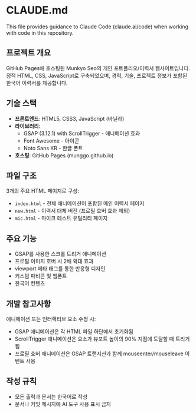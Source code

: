 # CLAUDE.md

This file provides guidance to Claude Code (claude.ai/code) when working with code in this repository.

## 프로젝트 개요

GitHub Pages에 호스팅된 Munkyo Seo의 개인 포트폴리오/이력서 웹사이트입니다. 정적 HTML, CSS, JavaScript로 구축되었으며, 경력, 기술, 프로젝트 정보가 포함된 한국어 이력서를 제공합니다.

## 기술 스택

- **프론트엔드**: HTML5, CSS3, JavaScript (바닐라)
- **라이브러리**: 
  - GSAP (3.12.1) with ScrollTrigger - 애니메이션 효과
  - Font Awesome - 아이콘
  - Noto Sans KR - 한글 폰트
- **호스팅**: GitHub Pages (munggo.github.io)

## 파일 구조

3개의 주요 HTML 페이지로 구성:
- `index.html` - 전체 애니메이션이 포함된 메인 이력서 페이지
- `new.html` - 이력서 대체 버전 (프로필 호버 효과 제외)
- `mic.html` - 마이크 테스트 유틸리티 페이지

## 주요 기능

- GSAP를 사용한 스크롤 트리거 애니메이션
- 프로필 이미지 호버 시 2배 확대 효과
- viewport 메타 태그를 통한 반응형 디자인
- 커스텀 파비콘 및 웹폰트
- 한국어 컨텐츠

## 개발 참고사항

애니메이션 또는 인터랙티브 요소 수정 시:
- GSAP 애니메이션은 각 HTML 파일 하단에서 초기화됨
- ScrollTrigger 애니메이션은 요소가 뷰포트 높이의 90% 지점에 도달할 때 트리거됨
- 프로필 호버 애니메이션은 GSAP 트랜지션과 함께 mouseenter/mouseleave 이벤트 사용

## 작성 규칙

- 모든 출력과 문서는 한국어로 작성
- 문서나 커밋 메시지에 AI 도구 사용 표시 금지